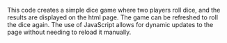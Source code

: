 This code creates a simple dice game where two players roll dice, and the results are displayed on the html page. The game can be refreshed to roll the dice again. The use of JavaScript allows for dynamic updates to the page without needing to reload it manually.
